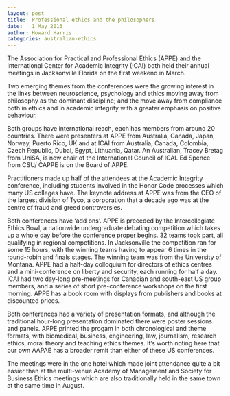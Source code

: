 ```yaml
---
layout: post
title:  Professional ethics and the philosophers
date:   1 May 2013
author: Howard Harris
categories: australian-ethics
---
```


The Association for Practical and Professional Ethics (APPE) and the International Center for Academic Integrity (ICAI) both held their annual meetings in Jacksonville Florida on the first weekend in March.

Two emerging themes from the conferences were the growing interest in the links between neuroscience, psychology and ethics moving away from philosophy as the dominant discipline; and the move away from compliance both in ethics and in academic integrity with a greater emphasis on positive behaviour.

Both groups have international reach, each has members from around 20 countries. There were presenters at APPE from Australia, Canada, Japan, Norway, Puerto Rico, UK and at ICAI from Australia, Canada, Colombia, Czech Republic, Dubai, Egypt, Lithuania, Qatar. An Australian, Tracey Bretag from UniSA, is now chair of the International Council of ICAI. Ed Spence from CSU/ CAPPE is on the Board of APPE.

Practitioners made up half of the attendees at the Academic Integrity conference, including students involved in the Honor Code processes which many US colleges have. The keynote address at APPE was from the CEO of the largest division of Tyco, a corporation that a decade ago was at the centre of fraud and greed controversies.

Both conferences have ‘add ons’. APPE is preceded by the Intercollegiate Ethics Bowl, a nationwide undergraduate debating competition which takes up a whole day before the conference proper begins. 32 teams took part, all qualifying in regional competitions. In Jacksonville the competition ran for some 15 hours, with the winning teams having to appear 6 times in the round-robin and finals stages. The winning team was from the University of Montana. APPE had a half-day colloquium for directors of ethics centres and a mini-conference on liberty and security, each running for half a day. ICAI had two day-long pre-meetings for Canadian and south-east US group members, and a series of short pre-conference workshops on the first morning. APPE has a book room with displays from publishers and books at discounted prices.

Both conferences had a variety of presentation formats, and although the traditional hour-long presentation dominated there were poster sessions and panels. APPE printed the progam in both chronological and theme formats, with biomedical, business, engineering, law, journalism, research ethics, moral theory and teaching ethics themes. It’s worth noting here that our own AAPAE has a broader remit than either of these US conferences.

The meetings were in the one hotel which made joint attendance quite a bit easier than at the multi-venue Academy of Management and Society for Business Ethics meetings which are also traditionally held in the same town at the same time in August.
